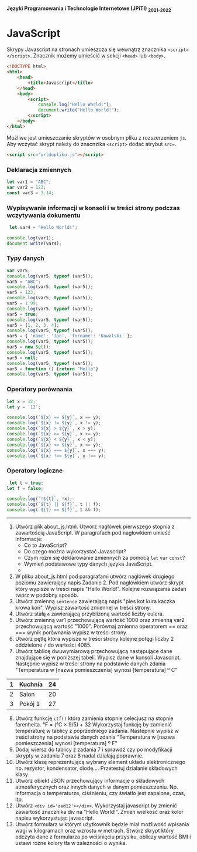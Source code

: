 #### Języki Programowania i Technologie Internetowe (JPiTI) <sub>2021-2022</sub>
# JavaScript
Skrypy Javascript na stronach umieszcza się wewnątrz znacznika `<script></script>`. Znacznik możemy umieścić w sekcji `<head>` lub `<body>`.
```html
<!DOCTYPE html>
<html>
    <head>
        <title>Javascript</title>
    </head>
    <body>
        <script>
            console.log("Hello World!");
            document.write("Hello World!");
        </script>
    </body>
</html>
```
Możliwe jest umieszczanie skryptów w osobnym pliku z rozszerzeniem `js`. Aby wczytać skrypt należy do znacnzika `<script>` dodać atrybut `src=`.
```html
<script src="urldopliku.js"></script>
```

### Deklaracja zmiennych
```javascript
let var1 = "ABC";
var var2 = 123;
const var3 = 3.14;
```
### Wypisywanie informacji w konsoli i w treści strony podczas wczytywania dokumentu
```javascript
 let var4 = "Hello World!";

console.log(var1);
document.write(var4);
```
### Typy danych
```javascript
var var5;
console.log(var5, typeof (var5));
var5 = "ABC";
console.log(var5, typeof (var5));
var5 = 123;
console.log(var5, typeof (var5));
var5 = 1.99;
console.log(var5, typeof (var5));
var5 = true;
console.log(var5, typeof (var5));
var5 = [1, 2, 3, 4];
console.log(var5, typeof (var5));
var5 = { 'name': 'Jan', 'forname': 'Kowalski' };
console.log(var5, typeof (var5));
var5 = new Set();
console.log(var5, typeof (var5));
var5 = null;
console.log(var5, typeof (var5));
var5 = function () {return "Hello"}
console.log(var5, typeof (var5));
```
### Operatory porównania
```javascript
let x = 12;
let y = '12';

console.log(`${x} == ${y}`, x == y);
console.log(`${x} != ${y}`, x != y);
console.log(`${x} > ${y}`, x > y);
console.log(`${x} >= ${y}`, x >= y);
console.log(`${x} < ${y}`, x < y);
console.log(`${x} <= ${y}`, x <= y);
console.log(`${x} === ${y}`, x === y);
console.log(`${x} !== ${y}`, x !== y);
```

### Operatory logiczne
```javascript
 let t = true;
let f = false;

console.log(`!${t}`, !x);
console.log(`${t} || ${f}`, t || f);
console.log(`${t} == ${f}`, t && f);
```


___
1. Utwórz plik about_js.html. Utwórz nagłówek pierwszego stopnia z zawartością JavaScript. W paragrafach pod nagłowkiem umieść informacje:
    - Co to JavaScript?
    - Do czego można wykorzystać Javascript?
    - Czym różni się deklarowanie zmiennych za pomocą `let` `var` `const`?
    - Wymień podstawowe typy danych języka JavaScript.
    - 
2. W pliku about_js.html pod paragrafami utwórz nagłówek drugiego poziomu zawierający napis Zadanie 2. Pod nagłówkiem utwórz skrypt który wypisze w treści napis "Hello World!". Kolejne rozwiązania zadań twórz w podobny sposób.
3. Utwórz zmienną `sentence` zawierającą napis "pies kot kura kaczka krowa koń". Wypisz zawartość zmiennej w treści strony.
4. Utwórz stałą `e` zawierającą przybliżoną wartość liczby eulera.
5. Utwórz zmienną var1 przechowującą wartość 1000 oraz zmienną var2 przechowującą wartość "1000". Porównaj zmienna operatorem == oraz === wynik porównania wypisz w treści strony.
6. Utwórz pętlę która wypisze w treści strony kolejne potęgi liczby 2 oddzielone `/` do wartości 4085.
7. Utwórz tablicę dwuwymiarową przechowującą następujące dane znajdujące się w poniższej tabeli. Wypisz dane w konsoli Javascript. Następnie wypisz w treści strony na podstawie danych zdania "Temperatura w [nazwa pomieszczenia] wynosi [temperatura] &ordm; C"

| 1 | Kuchnia | 24 |
|---|---------|----|
| 2 | Salon   | 20 |
| 3 | Pokój 1 | 27 |

8. Utwórz funkcję `ctf()` która zamienia stopnie celecjusz na stopnie farenheita. °F = (°C × 9/5) + 32 Wykorzystaj funkcję by zamienić temperaturę w tablicy z poprzedniego zadania. Nastepnie wypisz w treści strony na podstawie danych zdania "Temperatura w [nazwa pomieszczenia] wynosi [temperatura] &ordm; F"
9. Dodaj wiersz do tablicy z zadania 7 i sprawdź czy po modyfikacji skrypty w zadaniu 7 oraz 8 nadal działają poprawnie.
10. Utwórz klasę reprezentującą wybrany element układu elektronicznego np. rezystor, kondensator, diodę.... Przetestuj działanie składowych klasy.
11. Utwórz obiekt JSON przechowujący informacje o składowych atmosferycznych oraz innych danych w danym pomieszczeniu. Np. informacja o temperaturze, ciśśnieniu, czy światło jest zapalone, czas, itp.
12. Utwórz `<div id='zad12'></div>`. Wykorzystaj javascript by zmienić zawartość znacznika div na "Hello World!". Zmień wielkość oraz kolor napisu wykorzystując javascript.
13. Utwórz formularz w którym użytkownik będzie miał możliwość wpisania wagi w kilogramach oraz wzrostu w metrach. Stwórz skrypt który odczyta dane z formularza po wciśnięciu przysiku, obliczy wartość BMI i ustawi różne kolory tła w zależności o wynika.


